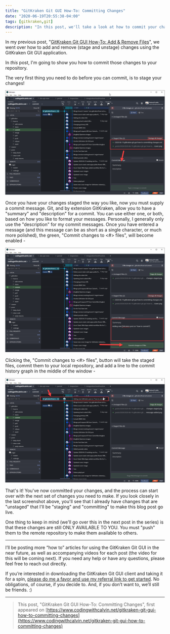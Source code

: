 ```yaml
---
title: "GitKraken Git GUI How-To: Committing Changes"
date: "2020-06-19T20:55:38-04:00"
tags: [gitkraken,git]
description: "In this post, we'll take a look at how to commit your changes inside the GitKraken Git GUI application."
---
```


In my previous post, "[GitKraken Git GUI How-To: Add & Remove Files](https://www.codingwithcalvin.net/gitkraken-git-gui-how-to-add-remove-files)", we went over how to add and remove (stage and unstage) changes using the GitKraken Git GUI application.

In *this* post, I'm going to show you how to commit those changes to your repository.

The very first thing you need to do before you can commit, is to stage your changes!

![Changes are Staged](./changes-staged.png)

Once you have your changes staged the way you like, now you must supply a commit message.  Git, and by extension GitKraken, allow you to have a "summary" and "description" for a commit.  You can use either one, or both, based on how you like to format your messages.  Personally, I generally only use the "description" for my commit messages.  Once you have entered a message (and this message can be as short as a single character, or much more polished), the green, "Commit changes to <#> files", will become enabled -

![Message Added, Commit Button Enabled](./message-added.png)

Clicking the, "Commit changes to <#> files", button will take the staged files, commit them to your local repository, and add a line to the commit history graph in the middle of the window -

![Changes Committed!](./committed.png)

That's it!  You've now committed your changes, and the process can start over with the next set of changes you need to make.  If you look closely in the last screenshot above, you'll see that I already have changes that are "unstaged" that I'll be "staging" and "committing" to make this blog post go live.

One thing to keep in mind (we'll go over this in the next post in the series) is that these changes are still ONLY AVAILABLE TO YOU.  You must "push" them to the remote repository to make them available to others.

---

I’ll be posting more “how to” articles for using the GitKraken Git GUI in the near future, as well as accompanying videos for each post (the video for this will be coming next). If you need any help or have any questions, please feel free to reach out directly.

If you’re interested in downloading the GitKraken Git GUI client and taking it for a spin, [please do me a favor and use my referral link to get started](https://www.gitkraken.com/invite/6zb3y67R). No obligations, of course, if you decide to. And, if you don’t want to, we’ll still be friends. :)

---

>This post, "GitKraken Git GUI How-To: Committing Changes", first appeared on [https://www.codingwithcalvin.net/gitkraken-git-gui-how-to-committing-changes](https://www.codingwithcalvin.net/gitkraken-git-gui-how-to-committing-changes)
